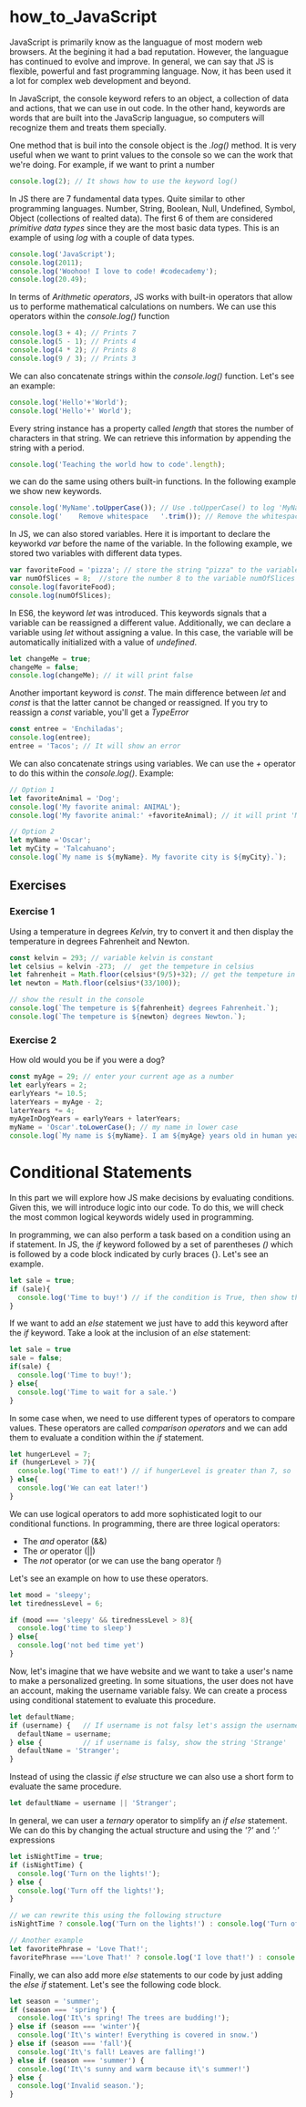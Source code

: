 # how_to_JavaScript

JavaScript is primarily know as the languague of most modern web browsers. At the begining it had a bad reputation. However, the languague has continued to evolve and improve. In general, we can say that JS is flexible, powerful and fast programming language. Now, it has been used it a lot for complex web development and beyond.

In JavaScript, the console keyword refers to an object, a collection of data and actions, that we can use in out code.  In the other hand, keywords are words that are built into the JavaScrip languague, so computers will recognize them and treats them specially.

One method that is buil into the console object is the *.log()* method. It is very useful when we want to print values to the console so we can the work that we're doing. For example, if we want to print a number

```javascript
console.log(2); // It shows how to use the keyword log() 
```
In JS there are 7 fundamental data types. Quite similar to other programming languages. Number, String, Boolean, Null, Undefined, Symbol, Object (collections of realted data). The first 6 of them are considered *primitive data types* since they are the most basic data types. This is an example of using *log* with a couple of data types.

```javascript
console.log('JavaScript');
console.log(2011);
console.log('Woohoo! I love to code! #codecademy');
console.log(20.49);
```

In terms of *Arithmetic operators*, JS works with built-in operators that allow us to performe mathematical calculations on numbers. We can use this operators within the *console.log()* function

```javascript
console.log(3 + 4); // Prints 7
console.log(5 - 1); // Prints 4
console.log(4 * 2); // Prints 8
console.log(9 / 3); // Prints 3
```

We can also concatenate strings within the *console.log()* function. Let's see an example:

```javascript
console.log('Hello'+'World');
console.log('Hello'+' World');
```
Every string instance has a property called *length* that stores the number of characters in that string. We can retrieve this information by appending the string with a period. 
```javascript
console.log('Teaching the world how to code'.length);
```

we can do the same using others built-in functions. In the following example we show new keywords.

```javascript
console.log('MyName'.toUpperCase()); // Use .toUpperCase() to log 'MyName' in all uppercase letters
console.log('    Remove whitespace   '.trim()); // Remove the whitespaces
```

In JS, we can also stored variables. Here it is important to declare the keyworkd *var* before the name of the variable. In the following example, we stored two variables with different data types. 

```javascript
var favoriteFood = 'pizza'; // store the string "pizza" to the variable favoriteFood
var numOfSlices = 8;  //store the number 8 to the variable numOfSlices
console.log(favoriteFood);
console.log(numOfSlices);
```

In ES6, the keyword *let* was introduced. This keywords signals that a variable can be reassigned a different value.  Additionally, we can declare a variable using *let* without assigning a value. In this case, the variable will be automatically initialized with a value of *undefined*. 

```javascript
let changeMe = true; 
changeMe = false;
console.log(changeMe); // it will print false 
```
Another important keyword is *const*. The main difference between *let* and *const* is that the latter cannot be changed or reassigned. If you try to reassign a *const* variable, you'll get a *TypeError* 

```javascript
const entree = 'Enchiladas';
console.log(entree);
entree = 'Tacos'; // It will show an error
```
 
We can also concatenate strings using variables. We can use the *+* operator to do this within the *console.log()*. Example: 

```javascript
// Option 1
let favoriteAnimal = 'Dog';
console.log('My favorite animal: ANIMAL');
console.log('My favorite animal:' +favoriteAnimal); // it will print 'My favorite animal: Dog'

// Option 2
let myName ='Oscar';
let myCity = 'Talcahuano';
console.log(`My name is ${myName}. My favorite city is ${myCity}.`);

```

## Exercises

### Exercise 1
Using a temperature in degrees *Kelvin*, try to convert it and then display the temperature in degrees Fahrenheit and Newton. 
```javascript
const kelvin = 293; // variable kelvin is constant
let celsius = kelvin -273;  //  get the tempeture in celsius
let fahrenheit = Math.floor(celsius*(9/5)+32); // get the tempeture in fahrenheit
let newton = Math.floor(celsius*(33/100));

// show the result in the console
console.log(`The tempeture is ${fahrenheit} degrees Fahrenheit.`);
console.log(`The tempeture is ${newton} degrees Newton.`);
``` 
### Exercise 2

How old would you be if you were a dog?

```javascript
const myAge = 29; // enter your current age as a number
let earlyYears = 2; 
earlyYears *= 10.5; 
laterYears = myAge - 2;
laterYears *= 4;
myAgeInDogYears = earlyYears + laterYears;
myName = 'Oscar'.toLowerCase(); // my name in lower case
console.log(`My name is ${myName}. I am ${myAge} years old in human years which is ${myAgeInDogYears} years old in dog years`) //create a sentence using the interpolation method.
```

# Conditional Statements

In this part we will explore how JS make decisions by evaluating conditions. Given this, we will introduce logic into our code. To do this, we will check the most common logical keywords widely used in programming. 

In programming, we can also perform a task based on a condition using an if statement. In JS, the *if* keyword followed by a set of parentheses *()* which is followed by a code block indicated by curly braces {}. Let's see an example.

```javascript
let sale = true;
if (sale){
  console.log('Time to buy!') // if the condition is True, then show the string 'Time to by!'
}
```

If we want to add an *else* statement we just have to add this keyword after the *if* keyword. Take a look at the inclusion of an *else* statement:
```javascript
let sale = true
sale = false;
if(sale) {
  console.log('Time to buy!');
} else{
  console.log('Time to wait for a sale.')
}
```
In some case when, we need to use different types of operators to compare values. These operators are called *comparison operators* and we can add them to evaluate a condition within the *if* statement.
```javascript
let hungerLevel = 7;
if (hungerLevel > 7){
  console.log('Time to eat!') // if hungerLevel is greater than 7, so 'Time to eat!'. Otherwise, 'We can eat later!"
} else{
  console.log('We can eat later!')
}
```
We can use logical operators to add more sophisticated logit to our conditional functions. In programming, there are three logical operators: 
- The *and* operator (&&)
- The *or* operator (||)
- The *not* operator (or we can use the bang operator *!*) 

Let's see an example on how to use these operators.
```javascript
let mood = 'sleepy';
let tirednessLevel = 6;

if (mood === 'sleepy' && tirednessLevel > 8){
  console.log('time to sleep')
} else{
  console.log('not bed time yet')
}
```

Now, let's imagine that we have website and we want to take a user's name to make a personalized greeting. In some situations, the user does not have an account, making the username variable falsy. We can create a process using conditional statement to evaluate this procedure. 

```javascript
let defaultName;
if (username) {   // If username is not falsy let's assign the username variable to defaultName
  defaultName = username;
} else {          // if username is falsy, show the string 'Strange'
  defaultName = 'Stranger';
}
``` 
Instead of using the classic *if else* structure we can also use a short form to evaluate the same procedure. 

```javascript
let defaultName = username || 'Stranger';
```
In general, we can user a *ternary* operator to simplify an *if else* statement. We can do this by changing the actual structure and using the *'?'* and *':'* expressions

```javascript
let isNightTime = true;
if (isNightTime) {
  console.log('Turn on the lights!');
} else {
  console.log('Turn off the lights!');
}

// we can rewrite this using the following structure
isNightTime ? console.log('Turn on the lights!') : console.log('Turn off the lights!');

// Another example
let favoritePhrase = 'Love That!';
favoritePhrase ==='Love That!' ? console.log('I love that!') : console.log("I don't love that!");
``` 

Finally, we can also add more *else* statements to our code by just adding the *else if* statement. Let's see the following code block.

```javascript
let season = 'summer';
if (season === 'spring') {
  console.log('It\'s spring! The trees are budding!');
} else if (season === 'winter'){
  console.log('It\'s winter! Everything is covered in snow.')
} else if (season === 'fall'){
  console.log('It\'s fall! Leaves are falling!')
} else if (season === 'summer') {
  console.log('It\'s sunny and warm because it\'s summer!')
} else {
  console.log('Invalid season.');
}
```
